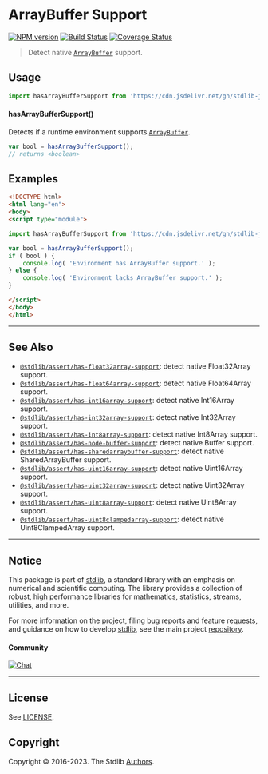 <!--

@license Apache-2.0

Copyright (c) 2018 The Stdlib Authors.

Licensed under the Apache License, Version 2.0 (the "License");
you may not use this file except in compliance with the License.
You may obtain a copy of the License at

   http://www.apache.org/licenses/LICENSE-2.0

Unless required by applicable law or agreed to in writing, software
distributed under the License is distributed on an "AS IS" BASIS,
WITHOUT WARRANTIES OR CONDITIONS OF ANY KIND, either express or implied.
See the License for the specific language governing permissions and
limitations under the License.

-->

# ArrayBuffer Support

[![NPM version][npm-image]][npm-url] [![Build Status][test-image]][test-url] [![Coverage Status][coverage-image]][coverage-url] <!-- [![dependencies][dependencies-image]][dependencies-url] -->

> Detect native [`ArrayBuffer`][mdn-arraybuffer] support.



<section class="usage">

## Usage

```javascript
import hasArrayBufferSupport from 'https://cdn.jsdelivr.net/gh/stdlib-js/assert-has-arraybuffer-support@esm/index.mjs';
```

#### hasArrayBufferSupport()

Detects if a runtime environment supports [`ArrayBuffer`][mdn-arraybuffer].

```javascript
var bool = hasArrayBufferSupport();
// returns <boolean>
```

</section>

<!-- /.usage -->

<section class="examples">

## Examples

<!-- eslint no-undef: "error" -->

```html
<!DOCTYPE html>
<html lang="en">
<body>
<script type="module">

import hasArrayBufferSupport from 'https://cdn.jsdelivr.net/gh/stdlib-js/assert-has-arraybuffer-support@esm/index.mjs';

var bool = hasArrayBufferSupport();
if ( bool ) {
    console.log( 'Environment has ArrayBuffer support.' );
} else {
    console.log( 'Environment lacks ArrayBuffer support.' );
}

</script>
</body>
</html>
```

</section>

<!-- /.examples -->



<!-- Section for related `stdlib` packages. Do not manually edit this section, as it is automatically populated. -->

<section class="related">

* * *

## See Also

-   <span class="package-name">[`@stdlib/assert/has-float32array-support`][@stdlib/assert/has-float32array-support]</span><span class="delimiter">: </span><span class="description">detect native Float32Array support.</span>
-   <span class="package-name">[`@stdlib/assert/has-float64array-support`][@stdlib/assert/has-float64array-support]</span><span class="delimiter">: </span><span class="description">detect native Float64Array support.</span>
-   <span class="package-name">[`@stdlib/assert/has-int16array-support`][@stdlib/assert/has-int16array-support]</span><span class="delimiter">: </span><span class="description">detect native Int16Array support.</span>
-   <span class="package-name">[`@stdlib/assert/has-int32array-support`][@stdlib/assert/has-int32array-support]</span><span class="delimiter">: </span><span class="description">detect native Int32Array support.</span>
-   <span class="package-name">[`@stdlib/assert/has-int8array-support`][@stdlib/assert/has-int8array-support]</span><span class="delimiter">: </span><span class="description">detect native Int8Array support.</span>
-   <span class="package-name">[`@stdlib/assert/has-node-buffer-support`][@stdlib/assert/has-node-buffer-support]</span><span class="delimiter">: </span><span class="description">detect native Buffer support.</span>
-   <span class="package-name">[`@stdlib/assert/has-sharedarraybuffer-support`][@stdlib/assert/has-sharedarraybuffer-support]</span><span class="delimiter">: </span><span class="description">detect native SharedArrayBuffer support.</span>
-   <span class="package-name">[`@stdlib/assert/has-uint16array-support`][@stdlib/assert/has-uint16array-support]</span><span class="delimiter">: </span><span class="description">detect native Uint16Array support.</span>
-   <span class="package-name">[`@stdlib/assert/has-uint32array-support`][@stdlib/assert/has-uint32array-support]</span><span class="delimiter">: </span><span class="description">detect native Uint32Array support.</span>
-   <span class="package-name">[`@stdlib/assert/has-uint8array-support`][@stdlib/assert/has-uint8array-support]</span><span class="delimiter">: </span><span class="description">detect native Uint8Array support.</span>
-   <span class="package-name">[`@stdlib/assert/has-uint8clampedarray-support`][@stdlib/assert/has-uint8clampedarray-support]</span><span class="delimiter">: </span><span class="description">detect native Uint8ClampedArray support.</span>

</section>

<!-- /.related -->

<!-- Section for all links. Make sure to keep an empty line after the `section` element and another before the `/section` close. -->


<section class="main-repo" >

* * *

## Notice

This package is part of [stdlib][stdlib], a standard library with an emphasis on numerical and scientific computing. The library provides a collection of robust, high performance libraries for mathematics, statistics, streams, utilities, and more.

For more information on the project, filing bug reports and feature requests, and guidance on how to develop [stdlib][stdlib], see the main project [repository][stdlib].

#### Community

[![Chat][chat-image]][chat-url]

---

## License

See [LICENSE][stdlib-license].


## Copyright

Copyright &copy; 2016-2023. The Stdlib [Authors][stdlib-authors].

</section>

<!-- /.stdlib -->

<!-- Section for all links. Make sure to keep an empty line after the `section` element and another before the `/section` close. -->

<section class="links">

[npm-image]: http://img.shields.io/npm/v/@stdlib/assert-has-arraybuffer-support.svg
[npm-url]: https://npmjs.org/package/@stdlib/assert-has-arraybuffer-support

[test-image]: https://github.com/stdlib-js/assert-has-arraybuffer-support/actions/workflows/test.yml/badge.svg?branch=main
[test-url]: https://github.com/stdlib-js/assert-has-arraybuffer-support/actions/workflows/test.yml?query=branch:main

[coverage-image]: https://img.shields.io/codecov/c/github/stdlib-js/assert-has-arraybuffer-support/main.svg
[coverage-url]: https://codecov.io/github/stdlib-js/assert-has-arraybuffer-support?branch=main

<!--

[dependencies-image]: https://img.shields.io/david/stdlib-js/assert-has-arraybuffer-support.svg
[dependencies-url]: https://david-dm.org/stdlib-js/assert-has-arraybuffer-support/main

-->

[chat-image]: https://img.shields.io/gitter/room/stdlib-js/stdlib.svg
[chat-url]: https://gitter.im/stdlib-js/stdlib/

[stdlib]: https://github.com/stdlib-js/stdlib

[stdlib-authors]: https://github.com/stdlib-js/stdlib/graphs/contributors

[umd]: https://github.com/umdjs/umd
[es-module]: https://developer.mozilla.org/en-US/docs/Web/JavaScript/Guide/Modules

[deno-url]: https://github.com/stdlib-js/assert-has-arraybuffer-support/tree/deno
[umd-url]: https://github.com/stdlib-js/assert-has-arraybuffer-support/tree/umd
[esm-url]: https://github.com/stdlib-js/assert-has-arraybuffer-support/tree/esm
[branches-url]: https://github.com/stdlib-js/assert-has-arraybuffer-support/blob/main/branches.md

[stdlib-license]: https://raw.githubusercontent.com/stdlib-js/assert-has-arraybuffer-support/main/LICENSE

[mdn-arraybuffer]: https://developer.mozilla.org/en-US/docs/Web/JavaScript/Reference/Global_Objects/ArrayBuffer

<!-- <related-links> -->

[@stdlib/assert/has-float32array-support]: https://github.com/stdlib-js/assert-has-float32array-support/tree/esm

[@stdlib/assert/has-float64array-support]: https://github.com/stdlib-js/assert-has-float64array-support/tree/esm

[@stdlib/assert/has-int16array-support]: https://github.com/stdlib-js/assert-has-int16array-support/tree/esm

[@stdlib/assert/has-int32array-support]: https://github.com/stdlib-js/assert-has-int32array-support/tree/esm

[@stdlib/assert/has-int8array-support]: https://github.com/stdlib-js/assert-has-int8array-support/tree/esm

[@stdlib/assert/has-node-buffer-support]: https://github.com/stdlib-js/assert-has-node-buffer-support/tree/esm

[@stdlib/assert/has-sharedarraybuffer-support]: https://github.com/stdlib-js/assert-has-sharedarraybuffer-support/tree/esm

[@stdlib/assert/has-uint16array-support]: https://github.com/stdlib-js/assert-has-uint16array-support/tree/esm

[@stdlib/assert/has-uint32array-support]: https://github.com/stdlib-js/assert-has-uint32array-support/tree/esm

[@stdlib/assert/has-uint8array-support]: https://github.com/stdlib-js/assert-has-uint8array-support/tree/esm

[@stdlib/assert/has-uint8clampedarray-support]: https://github.com/stdlib-js/assert-has-uint8clampedarray-support/tree/esm

<!-- </related-links> -->

</section>

<!-- /.links -->

